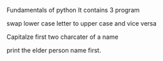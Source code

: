 Fundamentals of python
It contains 3 program

swap lower case letter to upper case and vice versa

Capitalze first two charcater of a name

print the elder person name first.
